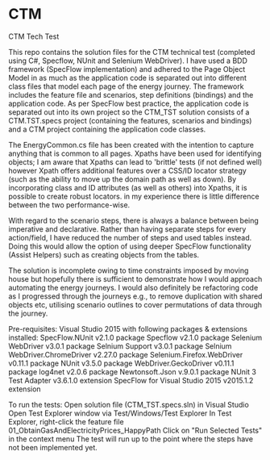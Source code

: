 # CTM
CTM Tech Test

This repo contains the solution files for the CTM technical test (completed using C#, Specflow, NUnit and Selenium WebDriver).
I have used a BDD framework (SpecFlow implementation) and adhered to the Page Object Model in as much as the application code is
separated out into different class files that model each page of the energy journey. The framework includes the feature file and 
scenarios, step definitions (bindings) and the application code. As per SpecFlow best practice, the application code is separated 
out into its own project so the CTM_TST solution consists of a CTM.TST.specs project (containing the features, scenarios and 
bindings) and a CTM project containing the application code classes.

The EnergyCommon.cs file has been created with the intention to capture anything that is common to all pages. Xpaths have been used 
for identifying objects; I am aware that Xpaths can lead to 'brittle' tests (if not defined well) however Xpath offers additional 
features over a CSS/ID locator strategy (such as the ability to move up the domain path as well as down). By incorporating class 
and ID attributes (as well as others) into Xpaths, it is possible to create robust locators. in my experience there is little 
difference between the two performance-wise.

With regard to the scenario steps, there is always a balance between being imperative and declarative. Rather than having separate 
steps for every action/field, I have reduced the number of steps and used tables instead. Doing this would allow the option of using 
deeper SpecFlow functionality (Assist Helpers) such as creating objects from the tables.

The solution is incomplete owing to time constraints imposed by moving house but hopefully there is sufficient to demonstrate how 
I would approach automating the energy journeys. I would also definitely be refactoring code as I progressed through the journeys 
e.g., to remove duplication with shared objects etc, utilising scenario outlines to cover permutations of data through the journey.


Pre-requisites:
Visual Studio 2015 with following packages & extensions installed:
SpecFlow.NUnit v2.1.0 package
Specflow v2.1.0 package
Selenium WebDriver v3.0.1 package
Selnium Support v3.0.1 package
Selnium WebDriver.ChromeDriver v2.27.0 package
Selenium.Firefox.WebDriver v0.11.1 package
NUnit v3.5.0 package
WebDriver.GeckoDriver v0.11.1 package
log4net v2.0.6 package
Newtonsoft.Json v.9.0.1 package
NUnit 3 Test Adapter v3.6.1.0 extension
SpecFlow for Visual Studio 2015 v2015.1.2 extension

To run the tests:
Open solution file (CTM_TST.specs.sln) in Visual Studio
Open Test Explorer window via Test/Windows/Test Explorer
In Test Explorer, right-click the feature file 01_ObtainGasAndElectricityPrices_HappyPath
Click on "Run Selected Tests" in the context menu
The test will run up to the point where the steps have not been implemented yet.


